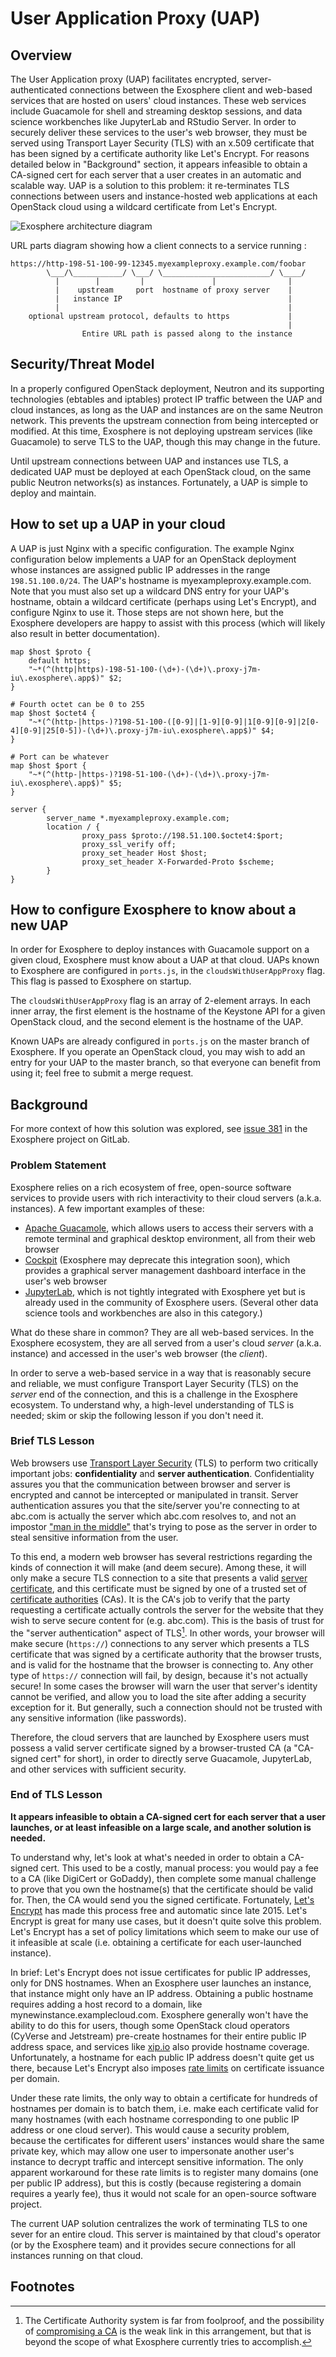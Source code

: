 # User Application Proxy (UAP)

## Overview

The User Application proxy (UAP) facilitates encrypted, server-authenticated connections between the Exosphere client and web-based services that are hosted on users' cloud instances. These web services include Guacamole for shell and streaming desktop sessions, and data science workbenches like JupyterLab and RStudio Server. In order to securely deliver these services to the user's web browser, they must be served using Transport Layer Security (TLS) with an x.509 certificate that has been signed by a certificate authority like Let's Encrypt. For reasons detailed below in "Background" section, it appears infeasible to obtain a CA-signed cert for each server that a user creates in an automatic and scalable way. UAP is a solution to this problem: it re-terminates TLS connections between users and instance-hosted web applications at each OpenStack cloud using a wildcard certificate from Let's Encrypt.

![Exosphere architecture diagram](architecture.png)

URL parts diagram showing how a client connects to a service running :
```
https://http-198-51-100-99-12345.myexampleproxy.example.com/foobar
        \___/\___________/ \___/ \________________________/ \____/
          |        |         |               |                |
          |    upstream     port  hostname of proxy server    |
          |   instance IP                                     |
          |                                                   |
    optional upstream protocol, defaults to https             |
                                                              |
                Entire URL path is passed along to the instance
```


## Security/Threat Model

In a properly configured OpenStack deployment, Neutron and its supporting technologies (ebtables and iptables) protect IP traffic between the UAP and cloud instances, as long as the UAP and instances are on the same Neutron network. This prevents the upstream connection from being intercepted or modified.  At this time, Exosphere is not deploying upstream services (like Guacamole) to serve TLS to the UAP, though this may change in the future.

Until upstream connections between UAP and instances use TLS, a dedicated UAP must be deployed at each OpenStack cloud, on the same public Neutron networks(s) as instances. Fortunately, a UAP is simple to deploy and maintain.

## How to set up a UAP in your cloud

A UAP is just Nginx with a specific configuration. The example Nginx configuration below implements a UAP for an OpenStack deployment whose instances are assigned public IP addresses in the range `198.51.100.0/24`. The UAP's hostname is myexampleproxy.example.com. Note that you must also set up a wildcard DNS entry for your UAP's hostname, obtain a wildcard certificate (perhaps using Let's Encrypt), and configure Nginx to use it. Those steps are not shown here, but the Exosphere developers are happy to assist with this process (which will likely also result in better documentation).

```
map $host $proto {
    default https;
    "~*(^(http|https)-198-51-100-(\d+)-(\d+)\.proxy-j7m-iu\.exosphere\.app$)" $2;
}

# Fourth octet can be 0 to 255
map $host $octet4 {
    "~*(^(http-|https-)?198-51-100-([0-9]|[1-9][0-9]|1[0-9][0-9]|2[0-4][0-9]|25[0-5])-(\d+)\.proxy-j7m-iu\.exosphere\.app$)" $4;
}

# Port can be whatever
map $host $port {
    "~*(^(http-|https-)?198-51-100-(\d+)-(\d+)\.proxy-j7m-iu\.exosphere\.app$)" $5;
}

server {
        server_name *.myexampleproxy.example.com;
        location / {
                proxy_pass $proto://198.51.100.$octet4:$port;
                proxy_ssl_verify off;
                proxy_set_header Host $host;
                proxy_set_header X-Forwarded-Proto $scheme;
        }
}

```

## How to configure Exosphere to know about a new UAP

In order for Exosphere to deploy instances with Guacamole support on a given cloud, Exosphere must know about a UAP at that cloud. UAPs known to Exosphere are configured in `ports.js`, in the `cloudsWithUserAppProxy` flag. This flag is passed to Exosphere on startup.

The `cloudsWithUserAppProxy` flag is an array of 2-element arrays. In each inner array, the first element is the hostname of the Keystone API for a given OpenStack cloud, and the second element is the hostname of the UAP.

Known UAPs are already configured in `ports.js` on the master branch of Exosphere. If you operate an OpenStack cloud, you may wish to add an entry for your UAP to the master branch, so that everyone can benefit from using it; feel free to submit a merge request.

## Background

For more context of how this solution was explored, see [issue 381](https://gitlab.com/exosphere/exosphere/-/issues/381) in the Exosphere project on GitLab.

### Problem Statement

Exosphere relies on a rich ecosystem of free, open-source software services to provide users with rich interactivity to their cloud servers (a.k.a. instances). A few important examples of these:

- [Apache Guacamole](http://guacamole.apache.org/), which allows users to access their servers with a remote terminal and graphical desktop environment, all from their web browser
- [Cockpit](https://cockpit-project.org) (Exosphere may deprecate this integration soon), which provides a graphical server management dashboard interface in the user's web browser
- [JupyterLab](https://jupyter.org/), which is not tightly integrated with Exosphere yet but is already used in the community of Exosphere users. (Several other data science tools and workbenches are also in this category.) 

What do these share in common? They are all web-based services. In the Exosphere ecosystem, they are all served from a user's cloud _server_ (a.k.a. instance) and accessed in the user's web browser (the _client_).

In order to serve a web-based service in a way that is reasonably secure and reliable, we must configure Transport Layer Security (TLS) on the _server_ end of the connection, and this is a challenge in the Exosphere ecosystem. To understand why, a high-level understanding of TLS is needed; skim or skip the following lesson if you don't need it.

### Brief TLS Lesson

Web browsers use [Transport Layer Security](https://en.wikipedia.org/wiki/Transport_Layer_Security) (TLS) to perform two critically important jobs: **confidentiality** and **server authentication**. Confidentiality assures you that the communication between browser and server is encrypted and cannot be intercepted or manipulated in transit. Server authentication assures you that the site/server you're connecting to at abc.com is actually the server which abc.com resolves to, and not an impostor ["man in the middle"](https://en.wikipedia.org/wiki/Man-in-the-middle_attack) that's trying to pose as the server in order to steal sensitive information from the user.

To this end, a modern web browser has several restrictions regarding the kinds of connection it will make (and deem secure). Among these, it will only make a secure TLS connection to a site that presents a valid [server certificate](https://en.wikipedia.org/wiki/Public_key_certificate#TLS/SSL_server_certificate), and this certificate must be signed by one of a trusted set of [certificate authorities](https://en.wikipedia.org/wiki/Certificate_authority) (CAs). It is the CA's job to verify that the party requesting a certificate actually controls the server for the website that they wish to serve secure content for (e.g. abc.com). This is the basis of trust for the "server authentication" aspect of TLS[^tlsdisclaimer]. In other words, your browser will make secure (`https://`) connections to any server which presents a TLS certificate that was signed by a certificate authority that the browser trusts, and is valid for the hostname that the browser is connecting to. Any other type of `https://` connection will fail, by design, because it's not actually secure! In some cases the browser will warn the user that server's identity cannot be verified, and allow you to load the site after adding a security exception for it. But generally, such a connection should not be trusted with any sensitive information (like passwords).

Therefore, the cloud servers that are launched by Exosphere users must possess a valid server certificate signed by a browser-trusted CA (a "CA-signed cert" for short), in order to directly serve Guacamole, JupyterLab, and other services with sufficient security.

### End of TLS Lesson

**It appears infeasible to obtain a CA-signed cert for each server that a user launches, or at least infeasible on a large scale, and another solution is needed.**

To understand why, let's look at what's needed in order to obtain a CA-signed cert. This used to be a costly, manual process: you would pay a fee to a CA (like DigiCert or GoDaddy), then complete some manual challenge to prove that you own the hostname(s) that the certificate should be valid for. Then, the CA would send you the signed certificate. Fortunately, [Let's Encrypt](https://letsencrypt.org) has made this process free and automatic since late 2015. Let's Encrypt is great for many use cases, but it doesn't quite solve this problem. Let's Encrypt has a set of policy limitations which seem to make our use of it infeasible at scale (i.e. obtaining a certificate for each user-launched instance).

In brief: Let's Encrypt does not issue certificates for public IP addresses, only for DNS hostnames. When an Exosphere user launches an instance, that instance might only have an IP address. Obtaining a public hostname requires adding a host record to a domain, like mynewinstance.examplecloud.com. Exosphere generally won't have the ability to do this for users, though some OpenStack cloud operators (CyVerse and Jetstream) pre-create hostnames for their entire public IP address space, and services like [xip.io](http://xip.io/) also provide hostname coverage. Unfortunately, a hostname for each public IP address doesn't quite get us there, because Let's Encrypt also imposes [rate limits](https://letsencrypt.org/docs/rate-limits/) on certificate issuance per domain.

Under these rate limits, the only way to obtain a certificate for hundreds of hostnames per domain is to batch them, i.e. make each certificate valid for many hostnames (with each hostname corresponding to one public IP address or one cloud server). This would cause a security problem, because the certificates for different users' instances would share the same private key, which may allow one user to impersonate another user's instance to decrypt traffic and intercept sensitive information.  The only apparent workaround for these rate limits is to register many domains (one per public IP address), but this is costly (because registering a domain requires a yearly fee), thus it would not scale for an open-source software project.

The current UAP solution centralizes the work of terminating TLS to one sever for an entire cloud. This server is maintained by that cloud's operator (or by the Exosphere team) and it provides secure connections for all instances running on that cloud.

## Footnotes

[^tlsdisclaimer]: The Certificate Authority system is far from foolproof, and the possibility of [compromising a CA](https://en.wikipedia.org/wiki/Certificate_authority#CA_compromise) is the weak link in this arrangement, but that is beyond the scope of what Exosphere currently tries to accomplish.